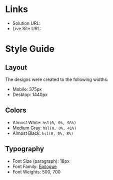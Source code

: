 # Links

- Solution URL: []()
- Live Site URL: []()

# Style Guide

## Layout

The designs were created to the following widths:

- Mobile: 375px
- Desktop: 1440px

## Colors

- Almost White: `hsl(0, 0%, 98%)`
- Medium Gray: `hsl(0, 0%, 41%)`
- Almost Black: `hsl(0, 0%, 8%)`

## Typography

- Font Size (paragraph): 18px
- Font Family: [Epilogue](https://fonts.google.com/specimen/Epilogue)
- Font Weights: 500, 700
